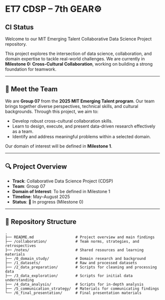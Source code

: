# ET7 CDSP – 7th GEAR⚙️
## CI Status

Welcome to our MIT Emerging Talent Collaborative Data Science Project repository.

This project explores the intersection of data science, collaboration, and domain expertise to tackle real-world challenges. We are currently in **Milestone 0: Cross-Cultural Collaboration**, working on building a strong foundation for teamwork.

---

## 👋 Meet the Team
We are **Group 07** from the **2025 MIT Emerging Talent program**. Our team brings together diverse perspectives, technical skills, and cultural backgrounds. Through this project, we aim to:
- Develop robust cross-cultural collaboration skills.
- Learn to design, execute, and present data-driven research effectively as a team.
- Identify and address meaningful problems within a selected domain.

Our domain of interest will be defined in **Milestone 1**.

---

## 🔍 Project Overview
- **Track**: Collaborative Data Science Project (CDSP)
- **Team**: Group 07
- **Domain of Interest**: To be defined in Milestone 1
- **Timeline**: May–August 2025
- **Status**: 🚧 In progress (Milestone 0)

---

## 📁 Repository Structure
```plaintext
.
├── README.md                   # Project overview and main findings
├── /collaboration/             # Team norms, strategies, and retrospectives
├── /notes/                     # Shared resources and learning materials
├── /0_domain_study/            # Domain research and background
├── /1_datasets/                # Raw and processed datasets
├── /2_data_preparation/        # Scripts for cleaning and processing data
├── /3_data_exploration/        # Scripts for initial data understanding
├── /4_data_analysis/           # Scripts for in-depth analysis
├── /5_communication_strategy/  # Materials for communicating findings
└── /6_final_presentation/      # Final presentation materials

